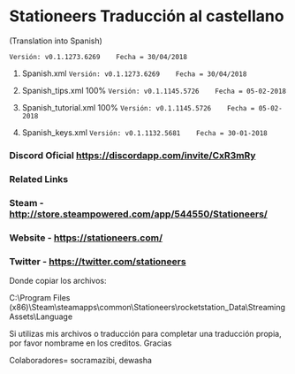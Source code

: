 # Stationeers Traducción al castellano

(Translation into Spanish)

```[javascript]
Versión: v0.1.1273.6269    Fecha = 30/04/2018 
```

1. Spanish.xml               ```Versión: v0.1.1273.6269    Fecha = 30/04/2018 ```

2. Spanish_tips.xml 100%     ```Versión: v0.1.1145.5726    Fecha = 05-02-2018 ```

3. Spanish_tutorial.xml 100% ```Versión: v0.1.1145.5726    Fecha = 05-02-2018 ```

4. Spanish_keys.xml          ```Versión: v0.1.1132.5681    Fecha = 30-01-2018 ```

### Discord Oficial https://discordapp.com/invite/CxR3mRy

### Related Links
### Steam - http://store.steampowered.com/app/544550/Stationeers/

### Website - https://stationeers.com/

### Twitter - https://twitter.com/stationeers


Donde copiar los archivos:

C:\Program Files (x86)\Steam\steamapps\common\Stationeers\rocketstation_Data\StreamingAssets\Language

Si utilizas mis archivos o traducción para completar una traducción propia, por favor nombrame en los creditos. Gracias

Colaboradores= socramazibi, dewasha
